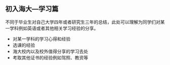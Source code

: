 ## 初入海大—学习篇

不同于毕业生对自己大学四年或者研究生三年的总结，此处可以理解为同学们对某一学科例如英语或者其他相关学习经验的分享。

- 对某一学科的学习心得和经验
- 选课的经验
- 海大校内以及校外值得分享的学习去处
- 考取其他证书的经验例如驾照、教资等
